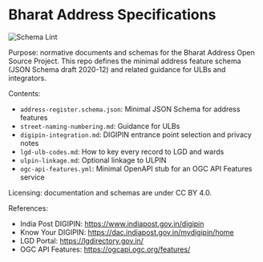 # Bharat Address Specifications

![Schema Lint](https://github.com/BharatAddress/specs/actions/workflows/schema-lint.yml/badge.svg)

Purpose: normative documents and schemas for the Bharat Address Open Source Project. This repo defines the minimal address feature schema (JSON Schema draft 2020-12) and related guidance for ULBs and integrators.

Contents:
- `address-register.schema.json`: Minimal JSON Schema for address features
- `street-naming-numbering.md`: Guidance for ULBs
- `digipin-integration.md`: DIGIPIN entrance point selection and privacy notes
- `lgd-ulb-codes.md`: How to key every record to LGD and wards
- `ulpin-linkage.md`: Optional linkage to ULPIN
- `ogc-api-features.yml`: Minimal OpenAPI stub for an OGC API Features service

Licensing: documentation and schemas are under CC BY 4.0.

References:
- India Post DIGIPIN: https://www.indiapost.gov.in/digipin
- Know Your DIGIPIN: https://dac.indiapost.gov.in/mydigipin/home
- LGD Portal: https://lgdirectory.gov.in/
- OGC API Features: https://ogcapi.ogc.org/features/
